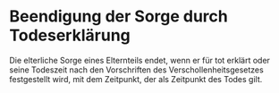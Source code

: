# Beendigung der Sorge durch Todeserklärung

Die elterliche Sorge eines Elternteils endet, wenn er für tot erklärt oder seine Todeszeit nach den Vorschriften des Verschollenheitsgesetzes festgestellt wird, mit dem Zeitpunkt, der als Zeitpunkt des Todes gilt. 


